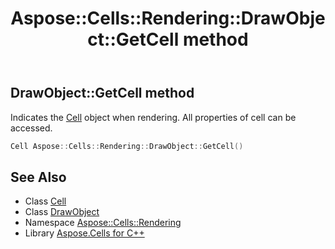 ﻿---
title: Aspose::Cells::Rendering::DrawObject::GetCell method
linktitle: GetCell
second_title: Aspose.Cells for C++ API Reference
description: 'Aspose::Cells::Rendering::DrawObject::GetCell method. Indicates the Cell object when rendering. All properties of cell can be accessed in C++.'
type: docs
weight: 600
url: /cpp/aspose.cells.rendering/drawobject/getcell/
---
## DrawObject::GetCell method


Indicates the [Cell](../../../aspose.cells/cell/) object when rendering. All properties of cell can be accessed.

```cpp
Cell Aspose::Cells::Rendering::DrawObject::GetCell()
```

## See Also

* Class [Cell](../../../aspose.cells/cell/)
* Class [DrawObject](../)
* Namespace [Aspose::Cells::Rendering](../../)
* Library [Aspose.Cells for C++](../../../)
